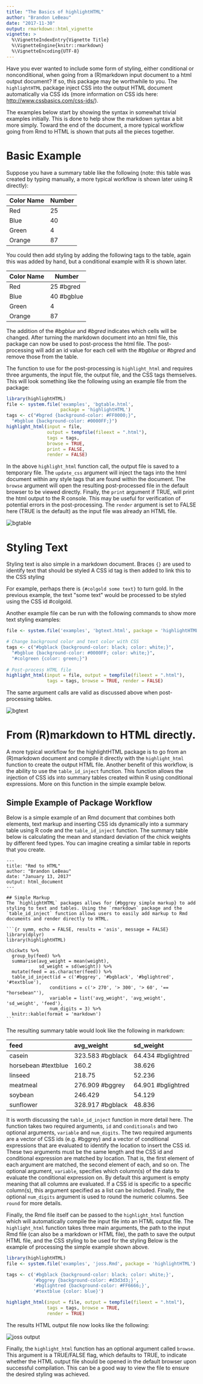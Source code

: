 ```yaml
---
title: "The Basics of highlightHTML"
author: "Brandon LeBeau"
date: "2017-11-30"
output: rmarkdown::html_vignette
vignette: >
  %\VignetteIndexEntry{Vignette Title}
  %\VignetteEngine{knitr::rmarkdown}
  %\VignetteEncoding{UTF-8}
---
```


Have you ever wanted to include some form of styling, either conditional or nonconditional, when going from a (R)markdown input document to a html output document? If so, this package may be worthwhile to you. The `highlightHTML` package inject CSS into the output HTML document automatically via CSS ids (more information on CSS ids here: <http://www.cssbasics.com/css-ids/>). 

The examples below start by showing the syntax in somewhat trivial examples initially. This is done to help show the markdown syntax a bit more simply. Toward the end of the document, a more typical workflow going from Rmd to HTML is shown that puts all the pieces together.

# Basic Example
Suppose you have a summary table like the following (note: this table was created by typing manually, a more typical workflow is shown later using R directly):

| Color Name | Number       |
|----------- | ------------ |
| Red        |  25          |
| Blue       |  40          |
| Green      |  4           |
| Orange     |  87          |

You could then add styling by adding the following tags to the table, again this was added by hand, but a conditional example with R is shown later.

| Color Name | Number       |
|----------- | ------------ |
| Red        |  25  #bgred  |
| Blue       |  40  #bgblue |
| Green      |  4           |
| Orange     |  87          |

The addition of the *#bgblue* and *#bgred* indicates which cells will be changed. After turning the markdown document into an html file, this package can now be used to post-process the html file. The post-processing will add an id value for each cell with the *#bgblue* or *#bgred* and remove those from the table. 

The function to use for the post-processing is `highlight_html` and requires three arguments, the input file, the output file, and the CSS tags themselves. This will look something like the following using an example file from the package:


```r
library(highlightHTML)
file <- system.file('examples', 'bgtable.html', 
                    package = 'highlightHTML')
tags <- c("#bgred {background-color: #FF0000;}", 
  "#bgblue {background-color: #0000FF;}")
highlight_html(input = file, 
               output = tempfile(fileext = ".html"), 
               tags = tags,
               browse = TRUE,
               print = FALSE, 
               render = FALSE)
```

In the above `highlight_html` function call, the output file is saved to a temporary file. The `update_css` argument will inject the tags into the html document within any style tags that are found within the document. The `browse` argument will open the resulting post-processed file in the default browser to be viewed directly. Finally, the `print` argument if TRUE, will print the html output to the R console. This may be useful for verification of potential errors in the post-processing. The `render` argument is set to FALSE here (TRUE is the default) as the input file was already an HTML file. 

![bgtable](bgtable_output.png)


# Styling Text
Styling text is also simple in a markdown document. Braces `{}` are used to identify text that should be styled A CSS id tag is then added to link this to the CSS styling 

For example, perhaps there is `{#colgold some text}` to turn gold. In the previous example, the text "some text" would be processed to be styled using the CSS id #colgold. 

Another example file can be run with the following commands to show more text styling examples:

```r
file <- system.file('examples', 'bgtext.html', package = 'highlightHTML')

# Change background color and text color with CSS
tags <- c("#bgblack {background-color: black; color: white;}", 
  "#bgblue {background-color: #0000FF; color: white;}",
  "#colgreen {color: green;}")
  
# Post-process HTML file
highlight_html(input = file, output = tempfile(fileext = ".html"),
               tags = tags, browse = TRUE, render = FALSE)
```

The same argument calls are valid as discussed above when post-processing tables.

![bgtext](bgtext_output.png)

# From (R)markdown to HTML directly.
A more typical workflow for the highlightHTML package is to go from an (R)markdown document and compile it directly with the `highlight_html` function to create the output HTML file. Another benefit of this workflow, is the ability to use the `table_id_inject` function. This function allows the injection of CSS ids into summary tables created within R using conditional expressions. More on this function in the simple example below.

## Simple Example of Package Workflow

Below is a simple example of an Rmd document that combines both elements, text markup and inserting CSS ids dynamically into a summary table using R code and the `table_id_inject` function. The summary table below is calculating the mean and standard deviation of the chick weights by different feed types. You can imagine creating a similar table in reports that you create.

````
---
title: "Rmd to HTML"
author: "Brandon LeBeau"
date: "January 13, 2017"
output: html_document
---

## Simple Markup
The `highlightHTML` packages allows for {#bggrey simple markup} to add styling to text and tables. Using the `rmarkdown` package and the `table_id_inject` function allows users to easily add markup to Rmd documents and render directly to HTML.

```{r symm, echo = FALSE, results = 'asis', message = FALSE}
library(dplyr)
library(highlightHTML)

chickwts %>%
  group_by(feed) %>%
  summarise(avg_weight = mean(weight),
            sd_weight = sd(weight)) %>%
  mutate(feed = as.character(feed)) %>%
  table_id_inject(id = c('#bggrey', '#bgblack', '#bglightred', '#textblue'), 
                conditions = c('> 270', '> 300', '> 60', '== "horsebean"'),
                variable = list('avg_weight', 'avg_weight', 'sd_weight', 'feed'),
                num_digits = 3) %>%
  knitr::kable(format = 'markdown')
```
````

The resulting summary table would look like the following in markdown:

|feed                |avg_weight       |sd_weight          |
|:-------------------|:----------------|:------------------|
|casein              |323.583 #bgblack |64.434 #bglightred |
|horsebean #textblue |160.2            |38.626             |
|linseed             |218.75           |52.236             |
|meatmeal            |276.909 #bggrey  |64.901 #bglightred |
|soybean             |246.429          |54.129             |
|sunflower           |328.917 #bgblack |48.836             |

It is worth discussing the `table_id_inject` function in more detail here. The function takes two required arguments, `id` and `conditionals` and two optional arguments, `variable` and `num_digits`. The two required arguments are a vector of CSS ids (e.g. #bggrey) and a vector of conditional expressions that are evaluated to identify the location to insert the CSS id. These two arguments must be the same length and the CSS id and conditional expression are matched by location. That is, the first element of each argument are matched, the second element of each, and so on. The optional argument, `variable`, specifies which column(s) of the data to evaluate the conditional expression on. By default this argument is empty meaning that all columns are evaluated. If a CSS id is specific to a specific column(s), this argument specified as a list can be included. Finally, the optional `num_digits` argument is used to round the numeric columns. See `round` for more details.

Finally, the Rmd file itself can be passed to the `highlight_html` function which will automatically compile the input file into an HTML output file. The `highlight_html` function takes three main arguments, the path to the input Rmd file (can also be a markdown or HTML file), the path to save the output HTML file, and the CSS styling to be used for the styling Below is the example of processing the simple example shown above. 


```r
library(highlightHTML)
file <- system.file('examples', 'joss.Rmd', package = 'highlightHTML')

tags <- c('#bgblack {background-color: black; color: white;}',
          '#bggrey {background-color: #d3d3d3;}',
          '#bglightred {background-color: #FF6666;}',
          '#textblue {color: blue}')

highlight_html(input = file, output = tempfile(fileext = ".html"),
               tags = tags, browse = TRUE, 
               render = TRUE)
```

The results HTML output file now looks like the following:

![joss output](joss_output.png)

Finally, the `highlight_html` function has an optional argument called `browse`. This argument is a TRUE/FALSE flag, which defaults to TRUE, to indicate whether the HTML output file should be opened in the default browser upon successful compilation. This can be a good way to view the file to ensure the desired styling was achieved.
